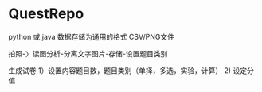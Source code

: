 # QuestRepo

python 或 java
数据存储为通用的格式 CSV/PNG文件

拍照-〉读图分析-分离文字图片-存储-设置题目类别

生成试卷
1）设置内容题目数，题目类别（单择，多选，实验，计算）
2) 设定分值

